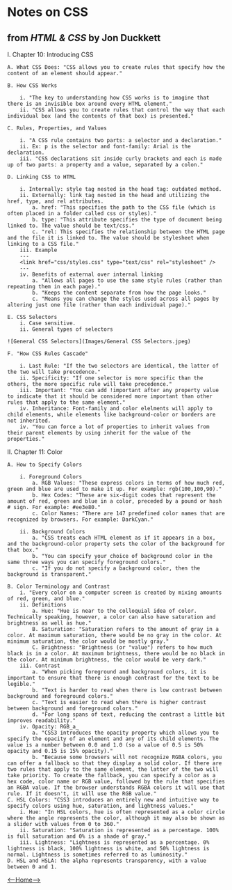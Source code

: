 # Notes on CSS

## from _HTML & CSS_ by Jon Duckkett

I. Chapter 10: Introducing CSS

    A. What CSS Does: "CSS allows you to create rules that specify how the content of an element should appear."

    B. How CSS Works

        i. "The key to understanding how CSS works is to imagine that there is an invisible box around every HTML element."
        ii. "CSS allows you to create rules that control the way that each individual box (and the contents of that box) is presented."

    C. Rules, Properties, and Values

        i. "A CSS rule contains two parts: a selector and a declaration."
        ii. Ex: p is the selector and font-family: Arial is the declaration.
        iii. "CSS declarations sit inside curly brackets and each is made up of two parts: a property and a value, separated by a colon."

    D. Linking CSS to HTML

        i. Internally: style tag nested in the head tag: outdated method. 
        ii. Externally: link tag nested in the head and utilizing the href, type, and rel attributes. 
            a. href: "This specifies the path to the CSS file (which is often placed in a folder called css or styles)."
            b. type: "This attribute specifies the type of document being linked to. The value should be text/css."
            c. "rel: This specifies the relationship between the HTML page and the file it is linked to. The value should be stylesheet when linking to a CSS file."
        iii. Example
        ---
        <link href="css/styles.css" type="text/css" rel="stylesheet" />
        ---
        iv. Benefits of external over internal linking
            a. "Allows all pages to use the same style rules (rather than repeating them in each page)."
            b. "Keeps the content separate from how the page looks."
            c. "Means you can change the styles used across all pages by altering just one file (rather than each individual page)."
        
    E. CSS Selectors
        i. Case sensitive.
        ii. General types of selectors

    ![General CSS Selectors](Images/General CSS Selectors.jpeg)

    F. "How CSS Rules Cascade"
        
        i. Last Rule: "If the two selectors are identical, the latter of the two will take precedence."
        ii. Specificity: "If one selector is more specific than the others, the more specific rule will take precedence."
        iii. Important: "You can add !important after any property value to indicate that it should be considered more important than other rules that apply to the same element."
        iv. Inheritance: Font-family and color elelments will apply to child elements, while elements like background-color or borders are not inherited. 
        iv. "You can force a lot of properties to inherit values from their parent elements by using inherit for the value of the properties."

II. Chapter 11: Color

    A. How to Specify Colors
        
        i. Foreground Colors
            a. RGB Values: "These express colors in terms of how much red, green and blue are used to make it up. For example: rgb(100,100,90)."
            b. Hex Codes: "These are six-digit codes that represent the amount of red, green and blue in a color, preceded by a pound or hash # sign. For example: #ee3e80."
            c. Color Names: "There are 147 predefined color names that are recognized by browsers. For example: DarkCyan."
        
        ii. Background Colors
            a. "CSS treats each HTML element as if it appears in a box, and the background-color property sets the color of the background for that box."
            b. "You can specify your choice of background color in the same three ways you can specify foreground colors."
            c. "If you do not specify a background color, then the background is transparent."

    B. Color Terminology and Contrast
        i. "Every color on a computer screen is created by mixing amounts of red, green, and blue."
        ii. Definitions
            a. Hue: "Hue is near to the colloquial idea of color. Technically speaking, however, a color can also have saturation and brightness as well as hue."
            B. Saturation: "Saturation refers to the amount of gray in a color. At maximum saturation, there would be no gray in the color. At minimum saturation, the color would be mostly gray."
            C. Brightness: "Brightness (or "value") refers to how much black is in a color. At maximum brightness, there would be no black in the color. At minimum brightness, the color would be very dark."
        iii. Contrast
            a. "When picking foreground and background colors, it is important to ensure that there is enough contrast for the text to be legible."
            b. "Text is harder to read when there is low contrast between background and foreground colors."
            c. "Text is easier to read when there is higher contrast between background and foreground colors."
            d. "For long spans of text, reducing the contrast a little bit improves readability."
        iv. Opacity: RGB_a_
            a. "CSS3 introduces the opacity property which allows you to specify the opacity of an element and any of its child elements. The value is a number between 0.0 and 1.0 (so a value of 0.5 is 50% opacity and 0.15 is 15% opacity)."
            b. "Because some browsers will not recognize RGBA colors, you can offer a fallback so that they display a solid color. If there are two rules that apply to the same element, the latter of the two will take priority. To create the fallback, you can specify a color as a hex code, color name or RGB value, followed by the rule that specifies an RGBA value. If the browser understands RGBA colors it will use that rule. If it doesn't, it will use the RGB value."
    C. HSL Colors: "CSS3 introduces an entirely new and intuitive way to specify colors using hue, saturation, and lightness values."
        i. Hue: "In HSL colors, hue is often represented as a color circle where the angle represents the color, although it may also be shown as a slider with values from 0 to 360."
        ii. Saturation: "Saturation is represented as a percentage. 100% is full saturation and 0% is a shade of gray."
        iii. Lightness: "Lightness is represented as a percentage. 0% lightness is black, 100% lightness is white, and 50% lightness is normal. Lightness is sometimes referred to as luminosity."
    D. HSL and HSLA: the alpha represents transparency, with a value between 0 and 1. 

<!-- <a href="README.md"><button type="button">Home</button></a> -->

[<--Home-->](../README.md)
